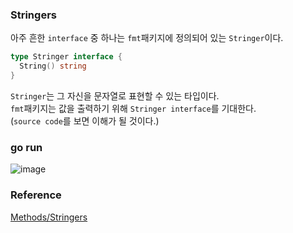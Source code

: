 ### Stringers
아주 흔한 `interface` 중 하나는 `fmt`패키지에 정의되어 있는 `Stringer`이다.<br>
```go
type Stringer interface {
  String() string
}
```
`Stringer`는 그 자신을 문자열로 표현할 수 있는 타입이다.<br>
`fmt`패키지는 값을 출력하기 위해 `Stringer interface`를 기대한다.<br>
(`source code`를 보면 이해가 될 것이다.)<br>

### go run
![image](https://github.com/user-attachments/assets/433f794b-c3aa-4740-bf09-301ae6353511)



### Reference
[Methods/Stringers](https://go.dev/tour/methods/17)<br>
